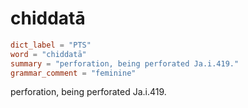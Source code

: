 # chiddatā

``` toml
dict_label = "PTS"
word = "chiddatā"
summary = "perforation, being perforated Ja.i.419."
grammar_comment = "feminine"
```

perforation, being perforated Ja.i.419.

